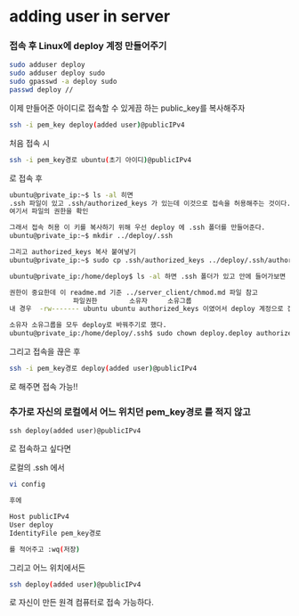 # adding user in server

### 접속 후 Linux에 deploy 계정 만들어주기

```bash
sudo adduser deploy
sudo adduser deploy sudo
sudo gpasswd -a deploy sudo
passwd deploy //
```

이제 만들어준 아이디로 접속할 수 있게끔 하는 public_key를 복사해주자

```bash
ssh -i pem_key deploy(added user)@publicIPv4
```

처음 접속 시

```bash
ssh -i pem_key경로 ubuntu(초기 아이디)@publicIPv4 
```

로 접속 후 

```bash
ubuntu@private_ip:~$ ls -al 히면
.ssh 파일이 있고 .ssh/authorized_keys 가 있는데 이것으로 접속을 허용해주는 것이다.
여기서 파일의 권한을 확인

그래서 접속 허용 이 키를 복사하기 위해 우선 deploy 에 .ssh 폴더를 만들어준다.
ubuntu@private_ip:~$ mkdir ../deploy/.ssh

그리고 authorized_keys 복사 붙여넣기
ubuntu@private_ip:~$ sudo cp .ssh/authorized_keys ../deploy/.ssh/authorized_keys

ubuntu@private_ip:/home/deploy$ ls -al 하면 .ssh 폴더가 있고 안에 들어가보면 키가 있다.

권한이 중요한데 이 readme.md 기준 ../server_client/chmod.md 파일 참고
				파일권한		소유자		소유그룹
내 경우  -rw------- ubuntu ubuntu authorized_keys 이였어서 deploy 계정으로 접속하기 위해서 

소유자 소유그룹을 모두 deploy로 바꿔주기로 했다.
ubuntu@private_ip:/home/deploy/.ssh$ sudo chown deploy.deploy authorized_keys

```



그리고 접속을 끊은 후 

```bash
ssh -i pem_key경로 deploy(added user)@publicIPv4
```

로 해주면 접속 가능!!



### 추가로 자신의 로컬에서 어느 위치던 pem_key경로 를 적지 않고

```
ssh deploy(added user)@publicIPv4
```

로 접속하고 싶다면

로컬의 .ssh 에서 

```bash
vi config

후에 

Host publicIPv4
User deploy
IdentityFile pem_key경로

를 적어주고 :wq(저장)
```

그리고 어느 위치에서든 

```bash
ssh deploy(added user)@publicIPv4
```

로 자신이 만든 원격 컴퓨터로 접속 가능하다.